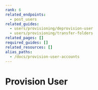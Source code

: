 ```yaml
---
rank: 6
related_endpoints:
  - post_users
related_guides:
  - users/provisioning/deprovision-user
  - users/provisioning/transfer-folders
related_pages: []
required_guides: []
related_resources: []
alias_paths:
  - /docs/provision-user-accounts
---
```


# Provision User
